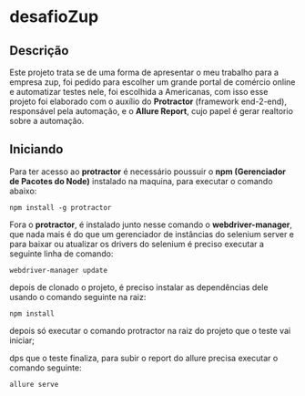 # desafioZup

## Descrição

Este projeto trata se de uma forma de apresentar o meu trabalho para a empresa zup, foi pedido para escolher um grande portal de comércio online e automatizar testes nele, foi escolhida a Americanas, com isso esse projeto foi elaborado com o auxílio do **Protractor** (framework end-2-end), responsável pela automação, e o **Allure Report**, cujo papel é gerar realtorio sobre a automação.

## Iniciando
Para ter acesso ao **protractor** é necessário poussuir o **npm (Gerenciador de Pacotes do Node)** instalado na maquina, para executar o comando abaixo:
```
npm install -g protractor
```
Fora o **protractor**, é instalado junto nesse comando o **webdriver-manager**, que nada mais é do que um gerenciador de instâncias 
do selenium server e para baixar ou atualizar os drivers do selenium é preciso executar a seguinte linha de comando:
```
webdriver-manager update
```
depois de clonado o projeto, é preciso instalar as dependências dele usando o comando seguinte na raiz:
```
npm install
```
depois só executar o comando protractor na raiz do projeto que o teste vai iniciar;

dps que o teste finaliza, para subir o report do allure precisa executar o comando seguinte:
```
allure serve
```